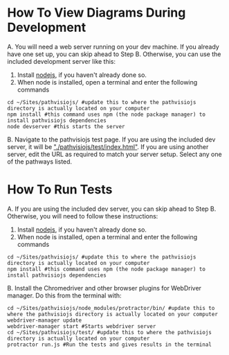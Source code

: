 # How To View Diagrams During Development

A. You will need a web server running on your dev machine. If you already have one set up, you can skip ahead to Step B.
Otherwise, you can use the included development server like this:
1. Install [nodejs](http://nodejs.org/download/), if you haven't already done so.
2. When node is installed, open a terminal and enter the following commands

```
cd ~/Sites/pathvisiojs/ #update this to where the pathvisiojs directory is actually located on your computer
npm install #this command uses npm (the node package manager) to install pathvisiojs dependencies
node devserver #this starts the server
```

B. Navigate to the pathvisiojs test page. If you are using the included dev server, it will be ["./pathvisiojs/test/index.html"](http://localhost:3000/test/). If you are using another server, edit the URL as required to match your server setup. Select any one of the pathways listed. 

# How To Run Tests

A. If you are using the included dev server, you can skip ahead to Step B.
Otherwise, you will need to follow these instructions:
1. Install [nodejs](http://nodejs.org/download/), if you haven't already done so.
2. When node is installed, open a terminal and enter the following commands

```
cd ~/Sites/pathvisiojs/ #update this to where the pathvisiojs directory is actually located on your computer
npm install #this command uses npm (the node package manager) to install pathvisiojs dependencies
```

B. Install the Chromedriver and other browser plugins for WebDriver manager. Do this from the terminal with:

```
cd ~/Sites/pathvisiojs/node_modules/protractor/bin/ #update this to where the pathvisiojs directory is actually located on your computer
webdriver-manager update
webdriver-manager start #Starts webdriver server
cd ~/Sites/pathvisiojs/test/ #update this to where the pathvisiojs directory is actually located on your computer
protractor run.js #Run the tests and gives results in the terminal
```
